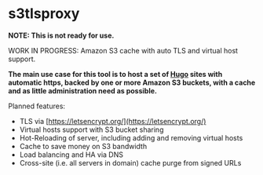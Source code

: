 # s3tlsproxy

**NOTE: This is not ready for use.**

WORK IN PROGRESS: Amazon S3 cache with auto TLS and virtual host support.

**The main use case for this tool is to host a set of [Hugo](https://gohugo.io/) sites with automatic https, backed by one or more Amazon S3 buckets, with a cache and as little administration need as possible.**

Planned features:

* TLS via [https://letsencrypt.org/](https://letsencrypt.org/)
* Virtual hosts support with S3 bucket sharing
* Hot-Reloading of server, including adding and removing virtual hosts
* Cache to save money on S3 bandwidth
* Load balancing and HA via DNS
* Cross-site (i.e. all servers in domain) cache purge from signed URLs
